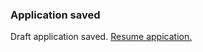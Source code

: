 <div class="au-body">
  <div class="au-page-alerts au-page-alerts--info">
    <h3>Application saved</h3>
    <p>Draft application saved. <a href="#">Resume appication.</a></p>
  </div>
</div>
